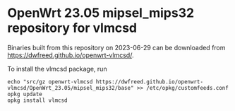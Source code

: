 OpenWrt 23.05 mipsel_mips32 repository for vlmcsd
========

Binaries built from this repository on 2023-06-29 can be downloaded from <https://dwfreed.github.io/openwrt-vlmcsd/>.

To install the vlmcsd package, run

```
echo "src/gz openwrt-vlmcsd https://dwfreed.github.io/openwrt-vlmcsd/OpenWrt_23.05/mipsel_mips32/base" >> /etc/opkg/customfeeds.conf
opkg update
opkg install vlmcsd
```
